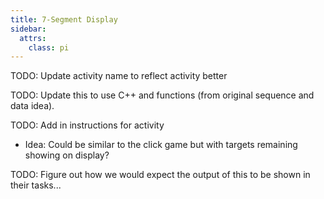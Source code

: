 ```yaml
---
title: 7-Segment Display
sidebar:
  attrs:
    class: pi
---
```


TODO: Update activity name to reflect activity better

TODO: Update this to use C++ and functions (from original sequence and data idea).

TODO: Add in instructions for activity

- Idea: Could be similar to the click game but with targets remaining showing on display?

TODO: Figure out how we would expect the output of this to be shown in their tasks...
